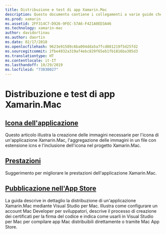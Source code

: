 ```yaml
---
title: Distribuzione e test di app Xamarin.Mac
description: Questo documento contiene i collegamenti a varie guide che descrivono come distribuire e testare app Xamarin.Mac. Le guide collegate illustrano le icone, le prestazioni e la pubblicazione di applicazioni nell'App Store.
ms.prod: xamarin
ms.assetid: 2FF314C7-D926-9FEC-57A6-F421A0ED3A46
ms.technology: xamarin-mac
author: davidortinau
ms.author: daortin
ms.date: 02/17/2018
ms.openlocfilehash: 9623e91589c6ba094dda5a7fcd081219f5d25fd2
ms.sourcegitcommit: 2fbe4932a319af4ebc829f65eb1fb1816ba305d3
ms.translationtype: HT
ms.contentlocale: it-IT
ms.lasthandoff: 10/29/2019
ms.locfileid: "73030027"
---
```

# <a name="deploying-and-testing-xamarinmac-apps"></a>Distribuzione e test di app Xamarin.Mac

## <a name="application-iconapp-iconmd"></a>[Icona dell'applicazione](app-icon.md)

Questo articolo illustra la creazione delle immagini necessarie per l'icona di un'applicazione Xamarin.Mac, l'aggregazione delle immagini in un file con estensione icns e l'inclusione dell'icona nel progetto Xamarin.Mac.

## <a name="performanceperformancemd"></a>[Prestazioni](performance.md)

Suggerimento per migliorare le prestazioni dell'applicazione Xamarin.Mac.

## <a name="publishing-to-the-app-storepublishing-to-the-app-storeindexmd"></a>[Pubblicazione nell'App Store](publishing-to-the-app-store/index.md)

La guida descrive in dettaglio la distribuzione di un'applicazione Xamarin.Mac mediante Visual Studio per Mac. Illustra come configurare un account Mac Developer per sviluppatori, descrive il processo di creazione dei certificati per la firma del codice e indica come usarli in Visual Studio per Mac per compilare app Mac distribuibili direttamente o tramite Mac App Store.
